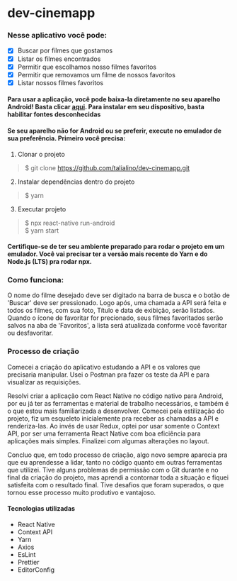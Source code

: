 # dev-cinemapp

### Nesse aplicativo você pode:

- [x] Buscar por filmes que gostamos
- [x] Listar os filmes encontrados
- [x] Permitir que escolhamos nosso filmes favoritos
- [x] Permitir que removamos um filme de nossos favoritos 
- [x] Listar nossos filmes favoritos

#### Para usar a aplicação, você pode baixa-la diretamente no seu aparelho Android! Basta clicar [aqui](https://drive.google.com/file/d/1NmrFyEMBV6BCsgxPdrf8VBLuMV6b1dfO/view?usp=sharing). Para instalar em seu dispositivo, basta habilitar fontes desconhecidas

#### Se seu aparelho não for Android ou se preferir, execute no emulador de sua preferência. Primeiro você precisa:

 1. Clonar o projeto
> $ git clone https://github.com/talialino/dev-cinemapp.git

 2. Instalar dependências dentro do projeto
> $ yarn

 3. Executar projeto
> $ npx react-native run-android  
> $ yarn start

#### Certifique-se de ter seu ambiente preparado para rodar o projeto em um emulador. Você vai precisar ter a versão mais recente do Yarn e do Node.js (LTS) pra rodar npx.

### Como funciona:

O nome do filme desejado deve ser digitado na barra de busca e o botão de 'Buscar' deve ser pressionado. Logo após, uma chamada a API será feita e todos os filmes, com sua foto, Título e data de exibição, serão listados. Quando o ícone de favoritar for precionado, seus filmes favoritados serão salvos na aba de 'Favoritos', a lista será atualizada conforme você favoritar ou desfavoritar.
 
### Processo de criação

Comecei a criação do aplicativo estudando a API e os valores que precisaria manipular. Usei o Postman pra fazer os teste da API e para visualizar as requisições. 

Resolvi criar a aplicação com React Native no código nativo para Android, por eu já ter as ferramentas e material de trabalho necessários, e também é o que estou mais familiarizada a desenvolver. Comecei pela estilização do projeto, fiz um esqueleto inicialemente pra receber as chamadas a API e renderiza-las. Ao invés de usar Redux, optei por usar somente o Context API, por ser uma ferramenta React Native com boa eficiência para aplicações mais simples. Finalizei com algumas alterações no layout.

Concluo que, em todo processo de criação, algo novo sempre aparecia pra que eu aprendesse a lidar, tanto no código quanto em outras ferramentas que utilizei. Tive alguns problemas de permissão com o Git durante e no final da criação do projeto, mas aprendi a contornar toda a situação e fiquei satisfeita com o resultado final. Tive desafios que foram superados, o que tornou esse processo muito produtivo e vantajoso.

#### Tecnologias utilizadas
 - React Native  
 - Context API
 - Yarn
 - Axios
 - EsLint
 - Prettier 
 - EditorConfig 

